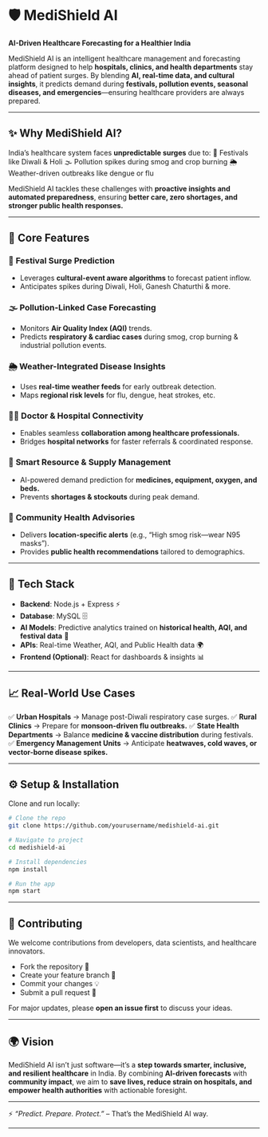 # 🛡️ MediShield AI

**AI-Driven Healthcare Forecasting for a Healthier India**

MediShield AI is an intelligent healthcare management and forecasting platform designed to help **hospitals, clinics, and health departments** stay ahead of patient surges. By blending **AI, real-time data, and cultural insights**, it predicts demand during **festivals, pollution events, seasonal diseases, and emergencies**—ensuring healthcare providers are always prepared.

---

## ✨ Why MediShield AI?

India’s healthcare system faces **unpredictable surges** due to:
🎉 Festivals like Diwali & Holi
🌫️ Pollution spikes during smog and crop burning
🌦️ Weather-driven outbreaks like dengue or flu

MediShield AI tackles these challenges with **proactive insights and automated preparedness**, ensuring **better care, zero shortages, and stronger public health responses.**

---

## 🚀 Core Features

### 🎊 **Festival Surge Prediction**

* Leverages **cultural-event aware algorithms** to forecast patient inflow.
* Anticipates spikes during Diwali, Holi, Ganesh Chaturthi & more.

### 🌫️ **Pollution-Linked Case Forecasting**

* Monitors **Air Quality Index (AQI)** trends.
* Predicts **respiratory & cardiac cases** during smog, crop burning & industrial pollution events.

### 🌦️ **Weather-Integrated Disease Insights**

* Uses **real-time weather feeds** for early outbreak detection.
* Maps **regional risk levels** for flu, dengue, heat strokes, etc.

### 👩‍⚕️ **Doctor & Hospital Connectivity**

* Enables seamless **collaboration among healthcare professionals.**
* Bridges **hospital networks** for faster referrals & coordinated response.

### 💊 **Smart Resource & Supply Management**

* AI-powered demand prediction for **medicines, equipment, oxygen, and beds.**
* Prevents **shortages & stockouts** during peak demand.

### 📢 **Community Health Advisories**

* Delivers **location-specific alerts** (e.g., “High smog risk—wear N95 masks”).
* Provides **public health recommendations** tailored to demographics.

---

## 🧠 Tech Stack

* **Backend**: Node.js + Express ⚡
* **Database**: MySQL 🗄️
* **AI Models**: Predictive analytics trained on **historical health, AQI, and festival data** 🤖
* **APIs**: Real-time Weather, AQI, and Public Health data 🌍
* **Frontend (Optional)**: React for dashboards & insights 📊

---

## 📈 Real-World Use Cases

✅ **Urban Hospitals** → Manage post-Diwali respiratory case surges.
✅ **Rural Clinics** → Prepare for **monsoon-driven flu outbreaks.**
✅ **State Health Departments** → Balance **medicine & vaccine distribution** during festivals.
✅ **Emergency Management Units** → Anticipate **heatwaves, cold waves, or vector-borne disease spikes.**

---

## ⚙️ Setup & Installation

Clone and run locally:

```bash
# Clone the repo
git clone https://github.com/yourusername/medishield-ai.git

# Navigate to project
cd medishield-ai

# Install dependencies
npm install

# Run the app
npm start
```

---

## 🤝 Contributing

We welcome contributions from developers, data scientists, and healthcare innovators.

* Fork the repository 🍴
* Create your feature branch 🌱
* Commit your changes 💡
* Submit a pull request 🚀

For major updates, please **open an issue first** to discuss your ideas.

---

## 🌍 Vision

MediShield AI isn’t just software—it’s a **step towards smarter, inclusive, and resilient healthcare** in India. By combining **AI-driven forecasts** with **community impact**, we aim to **save lives, reduce strain on hospitals, and empower health authorities** with actionable foresight.

---

⚡ *“Predict. Prepare. Protect.”* – That’s the MediShield AI way.

---